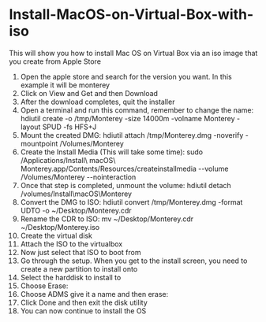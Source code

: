 # Install-MacOS-on-Virtual-Box-with-iso
This will show you how to install Mac OS on Virtual Box via an iso image that you create from Apple Store

1. Open the apple store and search for the version you want.  In this example it will be monterey 
2. Click on View and Get and then Download
3. After the download completes, quit the installer
4. Open a terminal and run this command, remember to change the name: hdiutil create -o /tmp/Monterey -size 14000m -volname Monterey -layout SPUD -fs HFS+J
5. Mount the created DMG: hdiutil attach /tmp/Monterey.dmg -noverify -mountpoint /Volumes/Monterey
6. Create the Install Media (This will take some time): sudo /Applications/Install\ macOS\ Monterey.app/Contents/Resources/createinstallmedia --volume /Volumes/Monterey --nointeraction
7. Once that step is completed, unmount the volume: hdiutil detach /volumes/Install\macOS\Monterey
8. Convert the DMG to ISO: hdiutil convert /tmp/Monterey.dmg -format UDTO -o ~/Desktop/Monterey.cdr
9. Rename the CDR to ISO: mv ~/Desktop/Monterey.cdr ~/Desktop/Monterey.iso
10. Create the virtual disk
11. Attach the ISO to the virtualbox
12. Now just select that ISO to boot from
13. Go through the setup.  When you get to the install screen, you need to create a new partition to install onto 
14. Select the harddisk to install to 
15. Choose Erase: 
16. Choose ADMS give it a name and then erase: 
17. Click Done and then exit the disk utility
18. You can now continue to install the OS
